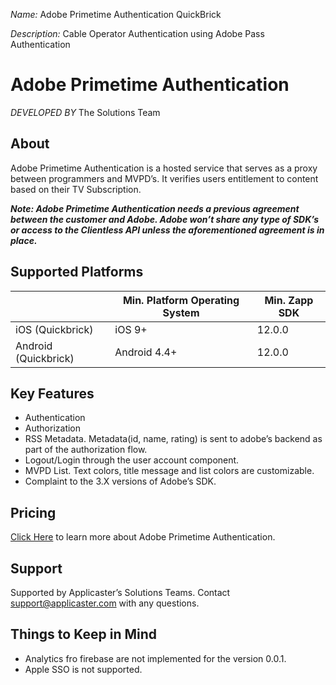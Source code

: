 *Name:* Adobe Primetime Authentication QuickBrick 

*Description:* Cable Operator Authentication using Adobe Pass Authentication



# Adobe Primetime Authentication
*DEVELOPED BY*
The Solutions Team

## About
Adobe Primetime Authentication is a hosted service that serves as a proxy between programmers and MVPD’s. It verifies users entitlement to content based on their TV Subscription.

***Note: Adobe Primetime Authentication needs a previous agreement between the customer and Adobe. Adobe won’t share any type of SDK’s or access to the Clientless API unless the aforementioned agreement is in place.***

## Supported Platforms
|                         | Min. Platform Operating System  | Min. Zapp SDK   |
|-------------------------|---------------------------------|-----------------|
|  iOS (Quickbrick)       |             iOS 9+              |  12.0.0         |
|  Android (Quickbrick)   |           Android 4.4+          |  12.0.0         |


## Key Features
- Authentication
- Authorization
- RSS Metadata. Metadata(id, name, rating) is sent to adobe’s backend as part of the authorization flow.
- Logout/Login through the user account component.
- MVPD List.  Text colors, title message and list colors are customizable.
- Complaint to the 3.X versions of Adobe’s SDK.

## Pricing
[Click Here](https://www.adobe.com/request-consultation/experience-cloud.html) to learn more about Adobe Primetime Authentication.

## Support
Supported by Applicaster’s Solutions Teams. Contact support@applicaster.com with any questions.

## Things to Keep in Mind

- Analytics fro firebase are not implemented for the version 0.0.1.
- Apple SSO is not supported.
